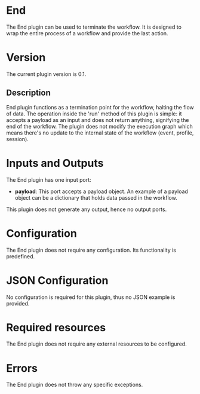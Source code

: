 # End

The End plugin can be used to terminate the workflow. It is designed to wrap the entire process of a workflow and
provide the last action.

# Version

The current plugin version is 0.1.

## Description

End plugin functions as a termination point for the workflow, halting the flow of data. The operation inside the 'run'
method of this plugin is simple: it accepts a payload as an input and does not return anything, signifying the end of
the workflow. The plugin does not modify the execution graph which means there's no update to the internal state of the
workflow (event, profile, session).

# Inputs and Outputs

The End plugin has one input port:

- __payload__: This port accepts a payload object. An example of a payload object can be a dictionary that holds data
  passed in the workflow.

This plugin does not generate any output, hence no output ports.

# Configuration

The End plugin does not require any configuration. Its functionality is predefined.

# JSON Configuration

No configuration is required for this plugin, thus no JSON example is provided.

# Required resources

The End plugin does not require any external resources to be configured.

# Errors

The End plugin does not throw any specific exceptions.
